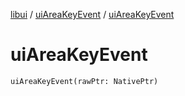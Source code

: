 [libui](../README.md) / [uiAreaKeyEvent](README.md) / [uiAreaKeyEvent](ui-area-key-event.md)

# uiAreaKeyEvent

`uiAreaKeyEvent(rawPtr: NativePtr)`